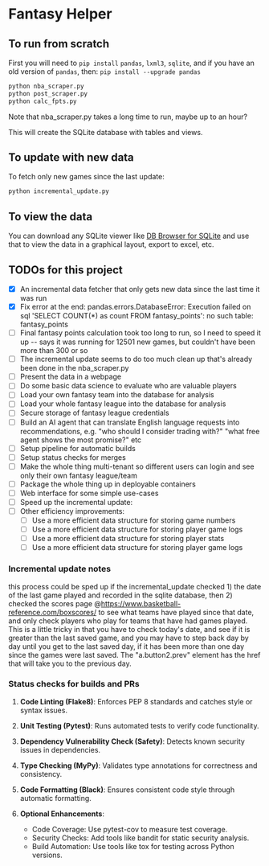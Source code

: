 # Fantasy Helper

## To run from scratch

First you will need to `pip install` `pandas`, `lxml3`, `sqlite`, and if you have an old version of `pandas`, then: `pip install --upgrade pandas`

```bash
python nba_scraper.py
python post_scraper.py
python calc_fpts.py
```

Note that nba_scraper.py takes a long time to run, maybe up to an hour?

This will create the SQLite database with tables and views.

## To update with new data

To fetch only new games since the last update:

```bash
python incremental_update.py
```

## To view the data

You can download any SQLite viewer like [DB Browser for SQLite](https://sqlitebrowser.org/dl/) and use that to view the data in a graphical layout, export to excel, etc.

## TODOs for this project

- [x] An incremental data fetcher that only gets new data since the last time it was run
- [x] Fix error at the end: pandas.errors.DatabaseError: Execution failed on sql 'SELECT COUNT(*) as count FROM fantasy_points': no such table: fantasy_points
- [ ] Final fantasy points calculation took too long to run, so I need to speed it up -- says it was running for 12501 new games, but couldn't have been more than 300 or so
- [ ] The incremental update seems to do too much clean up that's already been done in the nba_scraper.py
- [ ] Present the data in a webpage
- [ ] Do some basic data science to evaluate who are valuable players
- [ ] Load your own fantasy team into the database for analysis
- [ ] Load your whole fantasy league into the database for analysis
- [ ] Secure storage of fantasy league credentials
- [ ] Build an AI agent that can translate English language requests into recommendations, e.g. "who should I consider trading with?" "what free agent shows the most promise?" etc
- [ ] Setup pipeline for automatic builds
- [ ] Setup status checks for merges
- [ ] Make the whole thing multi-tenant so different users can login and see only their own fantasy league/team
- [ ] Package the whole thing up in deployable containers
- [ ] Web interface for some simple use-cases
- [ ] Speed up the incremental update:
- [ ] Other efficiency improvements:
  - [ ] Use a more efficient data structure for storing game numbers
  - [ ] Use a more efficient data structure for storing player game logs
  - [ ] Use a more efficient data structure for storing player stats
  - [ ] Use a more efficient data structure for storing player game logs

### Incremental update notes

this process could be sped up if the incremental_update checked 1) the date of the last game played and recorded in the sqlite database, then 2) checked the scores page @https://www.basketball-reference.com/boxscores/  to see what teams have played since that date, and only check players who play for teams that have had games played.  This is a little tricky in that you have to check today's date, and see if it is greater than the last saved game, and you may have to step back day by day until you get to the last saved day, if it has been more than one day since the games were last saved.  The "a.button2.prev" element has the href that will take you to the previous day.

### Status checks for builds and PRs

1. **Code Linting (Flake8)**: Enforces PEP 8 standards and catches style or syntax issues.  
2. **Unit Testing (Pytest)**: Runs automated tests to verify code functionality.  
3. **Dependency Vulnerability Check (Safety)**: Detects known security issues in dependencies.  
4. **Type Checking (MyPy)**: Validates type annotations for correctness and consistency.  
5. **Code Formatting (Black)**: Ensures consistent code style through automatic formatting.  
6. **Optional Enhancements**:

   - Code Coverage: Use pytest-cov to measure test coverage.
   - Security Checks: Add tools like bandit for static security analysis.
   - Build Automation: Use tools like tox for testing across Python versions.
